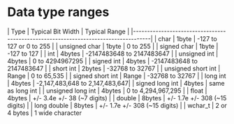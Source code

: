 
# Data type ranges 

| Type                      | Typical Bit Width     | Typical Range                  | 
|------------------------------------------------------------------------------------|
| char                      | 1byte                 | -127 to 127 or 0 to 255        | 
| unsigned char             | 1byte                 | 0 to 255                       | 
| signed char               | 1byte                 | -127 to 127                    | 
| int                       | 4bytes                | -2147483648 to 2147483647      | 
| unsigned int              | 4bytes                | 0 to 4294967295                | 
| signed int                | 4bytes                | -2147483648 to 2147483647      | 
| short int                 | 2bytes                | -32768 to 32767                |
| unsigned short int        | Range                 | 0 to 65,535                    |
| signed short int          | Range                 | -32768 to 32767                |
| long int                  | 4bytes                | -2,147,483,648 to 2,147,483,647|
| signed long int           | 4bytes                | same as long int               |
| unsigned long int         | 4bytes                | 0 to 4,294,967,295             |
| float                     | 4bytes                | +/- 3.4e +/- 38 (~7 digits)    |
| double                    | 8bytes                | +/- 1.7e +/- 308 (~15 digits)  |
| long double               | 8bytes                | +/- 1.7e +/- 308 (~15 digits)  |
| wchar_t                   | 2 or 4 bytes          | 1 wide character
